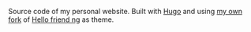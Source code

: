 Source code of my personal website. Built with [Hugo](https://gohugo.io/) and using [my own fork](https://github.com/systemallica/hugo-theme-hello-friend-ng) of [Hello friend ng](https://github.com/rhazdon/hugo-theme-hello-friend-ng) as theme.
